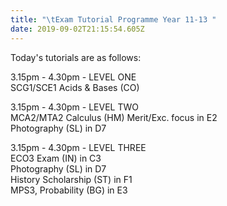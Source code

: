 ```yaml
---
title: "\tExam Tutorial Programme Year 11-13 "
date: 2019-09-02T21:15:54.605Z
---
```

Today's tutorials are as follows:

3.15pm - 4.30pm - LEVEL ONE  
SCG1/SCE1 Acids & Bases (CO)

3.15pm - 4.30pm - LEVEL TWO  
MCA2/MTA2 Calculus (HM) Merit/Exc. focus in E2  
Photography (SL) in D7

3.15pm - 4.30pm - LEVEL THREE  
ECO3 Exam (IN) in C3  
Photography (SL) in D7  
History Scholarship (ST) in F1  
MPS3, Probability (BG) in E3
